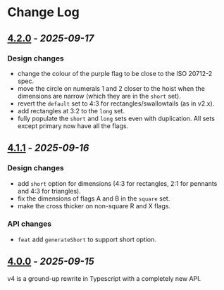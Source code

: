 # Change Log

## [4.2.0](https://github.com/signal-flags/signal-flags-ts/tree/v4.2.0) - _2025-09-17_

### Design changes

- change the colour of the purple flag to be close to the ISO 20712-2 spec.
- move the circle on numerals 1 and 2 closer to the hoist when the dimensions
  are narrow (which they are in the `short` set).
- revert the `default` set to 4:3 for rectangles/swallowtails (as in v2.x).
- add rectangles at 3:2 to the `long` set.
- fully populate the `short` and `long` sets even with duplication. All sets
  except primary now have all the flags.

## [4.1.1](https://github.com/signal-flags/signal-flags-ts/tree/v4.1.1) - _2025-09-16_

### Design changes

- add `short` option for dimensions (4:3 for rectangles, 2:1 for pennants and
  4:3 for triangles).
- fix the dimensions of flags A and B in the `square` set.
- make the cross thicker on non-square R and X flags.

### API changes

- `feat` add `generateShort` to support short option.

## [4.0.0](https://github.com/signal-flags/signal-flags-ts/tree/v4.0.0) - _2025-09-15_

v4 is a ground-up rewrite in Typescript with a completely new API.
